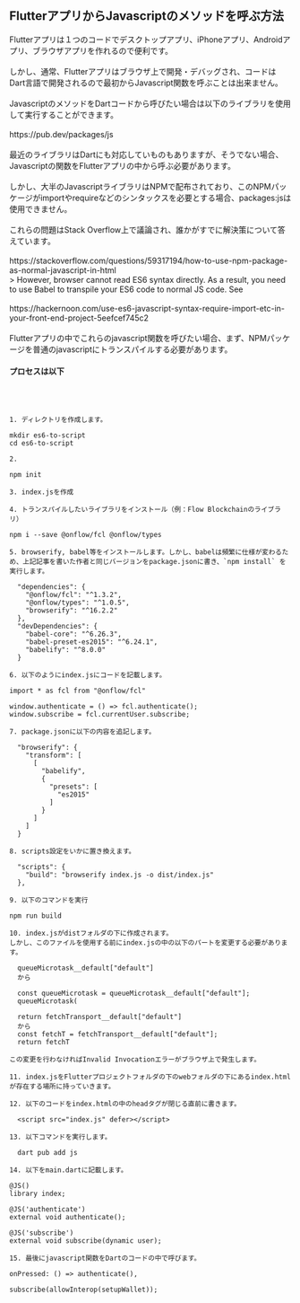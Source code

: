 <h2>FlutterアプリからJavascriptのメソッドを呼ぶ方法</h2>
Flutterアプリは１つのコードでデスクトップアプリ、iPhoneアプリ、Androidアプリ、ブラウザアプリを作れるので便利です。<br><br>
しかし、通常、Flutterアプリはブラウザ上で開発・デバッグされ、コードはDart言語で開発されるので最初からJavascript関数を呼ぶことは出来ません。<br><br>
JavascriptのメソッドをDartコードから呼びたい場合は以下のライブラリを使用して実行することができます。<br><br>
https://pub.dev/packages/js
<br><br>
最近のライブラリはDartにも対応していものもありますが、そうでない場合、Javascriptの関数をFlutterアプリの中から呼ぶ必要があります。
<br><br>
しかし、大半のJavascriptライブラリはNPMで配布されており、このNPMパッケージがimportやrequireなどのシンタックスを必要とする場合、packages:jsは使用できません。
<br><br>
これらの問題はStack Overflow上で議論され、誰かがすでに解決策について答えています。
<br><br>
https://stackoverflow.com/questions/59317194/how-to-use-npm-package-as-normal-javascript-in-html
<br>
> However, browser cannot read ES6 syntax directly. As a result, you need to use Babel to transpile your ES6 code to normal JS code. See
<br><br>
https://hackernoon.com/use-es6-javascript-syntax-require-import-etc-in-your-front-end-project-5eefcef745c2
<br><br>
Flutterアプリの中でこれらのjavascript関数を呼びたい場合、まず、NPMパッケージを普通のjavascriptにトランスパイルする必要があります。
<h4>プロセスは以下</h4>
<br><br>

```
1. ディレクトリを作成します。

mkdir es6-to-script
cd es6-to-script

2.

npm init

3. index.jsを作成

4. トランスパイルしたいライブラリをインストール（例：Flow Blockchainのライブラリ）

npm i --save @onflow/fcl @onflow/types 

5. browserify, babel等をインストールします。しかし、babelは頻繁に仕様が変わるため、上記記事を書いた作者と同じバージョンをpackage.jsonに書き、`npm install` を実行します。

  "dependencies": {
    "@onflow/fcl": "^1.3.2",
    "@onflow/types": "^1.0.5",
    "browserify": "^16.2.2"
  },
  "devDependencies": {
    "babel-core": "^6.26.3",
    "babel-preset-es2015": "^6.24.1",
    "babelify": "^8.0.0"
  }

6. 以下のようにindex.jsにコードを記載します。

import * as fcl from "@onflow/fcl"

window.authenticate = () => fcl.authenticate();
window.subscribe = fcl.currentUser.subscribe;

7. package.jsonに以下の内容を追記します。

  "browserify": {
    "transform": [
      [
        "babelify",
        {
          "presets": [
            "es2015"
          ]
        }
      ]
    ]
  }

8. scripts設定をいかに置き換えます。

  "scripts": {
    "build": "browserify index.js -o dist/index.js"
  },

9. 以下のコマンドを実行

npm run build

10. index.jsがdistフォルダの下に作成されます。
しかし、このファイルを使用する前にindex.jsの中の以下のパートを変更する必要があります。

  queueMicrotask__default["default"]
  から

  const queueMicrotask = queueMicrotask__default["default"];
  queueMicrotask(

  return fetchTransport__default["default"]
  から
  const fetchT = fetchTransport__default["default"];
  return fetchT

この変更を行わなければInvalid Invocationエラーがブラウザ上で発生します。

11. index.jsをFlutterプロジェクトフォルダの下のwebフォルダの下にあるindex.htmlが存在する場所に持っていきます。

12. 以下のコードをindex.htmlの中のheadタグが閉じる直前に書きます。

  <script src="index.js" defer></script>

13. 以下コマンドを実行します。

  dart pub add js

14. 以下をmain.dartに記載します。

@JS()
library index;

@JS('authenticate')
external void authenticate();

@JS('subscribe')
external void subscribe(dynamic user);

15. 最後にjavascript関数をDartのコードの中で呼びます。

onPressed: () => authenticate(),

subscribe(allowInterop(setupWallet));
```


